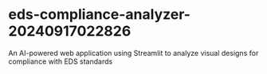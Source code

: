 # eds-compliance-analyzer-20240917022826
An AI-powered web application using Streamlit to analyze visual designs for compliance with EDS standards
